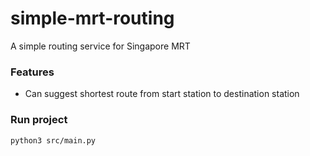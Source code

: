 # simple-mrt-routing

A simple routing service for Singapore MRT

### Features

- Can suggest shortest route from start station to destination station

### Run project

```sh
python3 src/main.py
```